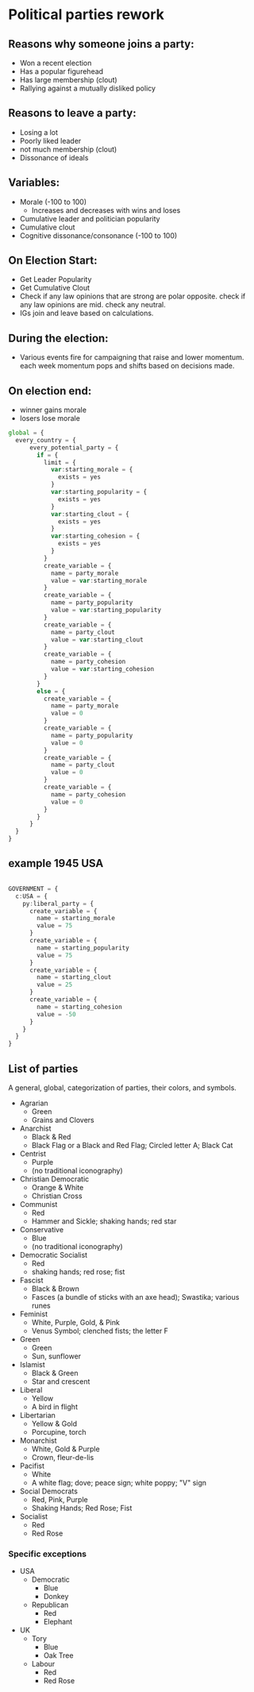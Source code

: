 ﻿# Political parties rework

## Reasons why someone joins a party:
- Won a recent election
- Has a popular figurehead
- Has large membership (clout)
- Rallying against a mutually disliked policy
  
## Reasons to leave a party:
- Losing a lot
- Poorly liked leader
- not much membership (clout)
- Dissonance of ideals

## Variables:
- Morale (-100 to 100)
  - Increases and decreases with wins and loses
- Cumulative leader and politician popularity
- Cumulative clout
- Cognitive dissonance/consonance (-100 to 100)

## On Election Start:
- Get Leader Popularity
- Get Cumulative Clout
- Check if any law opinions that are strong are polar opposite. check if any law opinions are mid. check any neutral. 
- IGs join and leave based on calculations. 

## During the election:
- Various events fire for campaigning that raise and lower momentum. each week momentum pops and shifts based on decisions made. 

## On election end:
- winner gains morale
- losers lose morale

```ts
global = {
  every_country = {
      every_potential_party = {
        if = {
          limit = {
            var:starting_morale = {
              exists = yes
            }
            var:starting_popularity = {
              exists = yes
            }
            var:starting_clout = {
              exists = yes
            }
            var:starting_cohesion = {
              exists = yes
            }
          }
          create_variable = {
            name = party_morale
            value = var:starting_morale
          }
          create_variable = {
            name = party_popularity
            value = var:starting_popularity
          }
          create_variable = {
            name = party_clout
            value = var:starting_clout
          }
          create_variable = {
            name = party_cohesion
            value = var:starting_cohesion
          }
        }
        else = {
          create_variable = {
            name = party_morale
            value = 0
          }
          create_variable = {
            name = party_popularity
            value = 0
          }
          create_variable = {
            name = party_clout
            value = 0
          }
          create_variable = {
            name = party_cohesion
            value = 0
          }
        }
      }
  }
}
```
## example 1945 USA
```ts

GOVERNMENT = {
  c:USA = {
    py:liberal_party = {
      create_variable = {
        name = starting_morale
        value = 75
      }
      create_variable = {
        name = starting_popularity
        value = 75
      }
      create_variable = {
        name = starting_clout
        value = 25
      }
      create_variable = {
        name = starting_cohesion
        value = -50
      }
    }
  }
}
```
## List of parties
A general, global, categorization of parties, their colors, and symbols.
- Agrarian
  - Green
  - Grains and Clovers
- Anarchist
  - Black & Red
  - Black Flag or a Black and Red Flag; Circled letter A; Black Cat
- Centrist
  - Purple
  - (no traditional iconography)
- Christian Democratic
  - Orange & White
  - Christian Cross
- Communist
  - Red
  - Hammer and Sickle; shaking hands; red star
- Conservative
  - Blue
  - (no traditional iconography)
- Democratic Socialist
  - Red
  - shaking hands; red rose; fist
- Fascist
  - Black & Brown
  - Fasces (a bundle of sticks with an axe head); Swastika; various runes
- Feminist
  - White, Purple, Gold, & Pink
  - Venus Symbol; clenched fists; the letter F
- Green
  - Green
  - Sun, sunflower
- Islamist
  - Black & Green
  - Star and crescent
- Liberal
  - Yellow
  - A bird in flight
- Libertarian
  - Yellow & Gold
  - Porcupine, torch
- Monarchist
  - White, Gold & Purple
  - Crown, fleur-de-lis
- Pacifist
  - White
  - A white flag; dove; peace sign; white poppy; "V" sign
- Social Democrats
  - Red, Pink, Purple
  - Shaking Hands; Red Rose; Fist
- Socialist
  - Red
  - Red Rose

### Specific exceptions
- USA
  - Democratic
    - Blue
    - Donkey
  - Republican
    - Red
    - Elephant
- UK
  - Tory
    - Blue
    - Oak Tree
  - Labour
    - Red
    - Red Rose